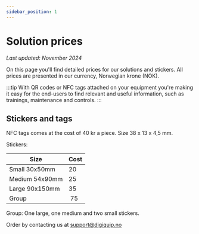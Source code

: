 ```yaml
---
sidebar_position: 1
---
```

# Solution prices

*Last updated: November 2024*

On this page you'll find detailed prices for our solutions and stickers. All prices are presented in our currency, Norwegian krone (NOK).

:::tip
With QR codes or NFC tags attached on your equipment you're making it easy for the end-users to find relevant and useful information, such as trainings, maintenance and controls.
:::

## Stickers and tags

NFC tags comes at the cost of 40 kr a piece. Size 38 x 13 x 4,5 mm.

Stickers:

Size    |Cost| 
| ------------|----|
| Small 30x50mm| 20|
| Medium 54x90mm | 25| 
| Large 90x150mm| 35|
| Group | 75| 

Group: One large, one medium and two small stickers.

Order by contacting us at support@digiquip.no